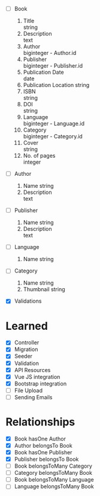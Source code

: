-   [ ] Book

    1. Title  
       string
    2. Description  
       text
    3. Author  
       biginteger - Author.id
    4. Publisher  
       biginteger - Publisher.id
    5. Publication Date  
       date
    6. Publication Location
       string
    7. ISBN  
       string
    8. DOI  
       string
    9. Language  
       biginteger - Language.id
    10. Category  
        biginteger - Category.id
    11. Cover  
        string
    12. No. of pages  
        integer

-   [ ] Author

    1. Name
       string
    2. Description  
       text

-   [ ] Publisher

    1. Name
       string
    2. Description  
       text

-   [ ] Language

    1. Name
       string

-   [ ] Category

    1. Name
       string
    2. Thumbnail
       string

-   [x] Validations

# Learned

-   [x] Controller
-   [x] Migration
-   [x] Seeder
-   [x] Validation
-   [x] API Resources
-   [x] Vue JS integration
-   [x] Bootstrap integration
-   [ ] File Upload
-   [ ] Sending Emails

# Relationships

-   [x] Book hasOne Author
-   [x] Author belongsTo Book
-   [x] Book hasOne Publisher
-   [x] Publisher belongsTo Book
-   [ ] Book belongsToMany Category
-   [ ] Category belongsToMany Book
-   [ ] Book belongsToMany Language
-   [ ] Language belongsToMany Book
